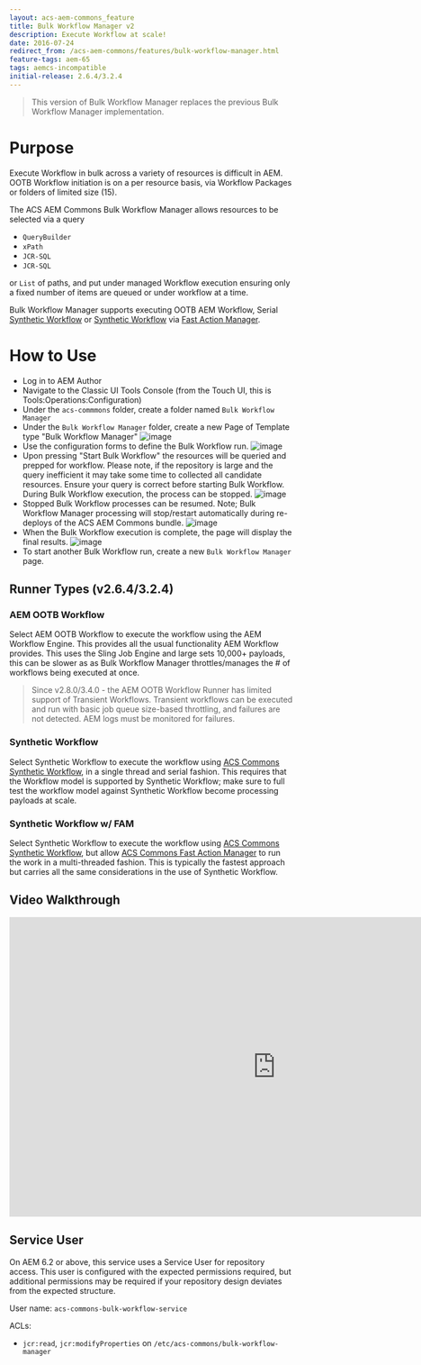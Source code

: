 ```yaml
---
layout: acs-aem-commons_feature
title: Bulk Workflow Manager v2
description: Execute Workflow at scale!
date: 2016-07-24
redirect_from: /acs-aem-commons/features/bulk-workflow-manager.html
feature-tags: aem-65
tags: aemcs-incompatible
initial-release: 2.6.4/3.2.4
---
```


> This version of Bulk Workflow Manager replaces the previous Bulk Workflow Manager implementation.

# Purpose

Execute Workflow in bulk across a variety of resources is difficult in AEM. OOTB Workflow initiation is on a per resource basis, via Workflow Packages or folders of limited size (15).

The ACS AEM Commons Bulk Workflow Manager allows resources to be selected via a query

* `QueryBuilder`
* `xPath`
* `JCR-SQL`
* `JCR-SQL`

or `List` of paths, and put under managed Workflow execution ensuring only a fixed number of items are queued or under workflow at a time.

Bulk Workflow Manager supports executing OOTB AEM Workflow, Serial [Synthetic Workflow](/acs-aem-commons/features/synthetic-workflow/index.html) or [Synthetic Workflow](/acs-aem-commons/features/synthetic-workflow/index.html) via [Fast Action Manager](/acs-aem-commons/features/fast-action-manager/index.html).

# How to Use

* Log in to AEM Author
* Navigate to the Classic UI Tools Console (from the Touch UI, this is Tools:Operations:Configuration)
* Under the `acs-commmons` folder, create a folder named `Bulk Workflow Manager`
* Under the `Bulk Workflow Manager` folder, create a new Page of Template type "Bulk Workflow Manager"
![image](images/step-1.png)
* Use the configuration forms to define the Bulk Workflow run.
![image](images/step-2.png)
* Upon pressing "Start Bulk Workflow" the resources will be queried and prepped for workflow. Please note, if the repository is large and the query inefficient it may take some time to collected all candidate resources. Ensure your query is correct before starting Bulk Workflow. During Bulk Workflow execution, the process can be stopped.
![image](images/step-3.png)
* Stopped Bulk Workflow processes can be resumed. Note; Bulk Workflow Manager processing will stop/restart automatically during re-deploys of the ACS AEM Commons bundle.
![image](images/step-4.png)
* When the Bulk Workflow execution is complete, the page will display the final results.
![image](images/step-5.png)
* To start another Bulk Workflow run, create a new `Bulk Workflow Manager` page.

## Runner Types (v2.6.4/3.2.4)

### AEM OOTB Workflow

Select AEM OOTB Workflow to execute the workflow using the AEM Workflow Engine. This provides all the usual functionality AEM Workflow provides. This uses the Sling Job Engine and large sets 10,000+ payloads, this can be slower as as Bulk Workflow Manager throttles/manages the # of workflows being executed at once.

> Since v2.8.0/3.4.0 - the AEM OOTB Workflow Runner has limited support of Transient Workflows. Transient workflows can be executed and run with basic job queue size-based throttling, and failures are not detected. AEM logs must be monitored for failures.

### Synthetic Workflow

Select Synthetic Workflow to execute the workflow using [ACS Commons Synthetic Workflow](/acs-aem-commons/features/synthetic-workflow/index.html), in a single thread and serial fashion. This requires that the Workflow model is supported by Synthetic Workflow; make sure to full test the workflow model against Synthetic Workflow become processing payloads at scale.  

### Synthetic Workflow w/ FAM

Select Synthetic Workflow to execute the workflow using [ACS Commons Synthetic Workflow](/acs-aem-commons/features/synthetic-workflow/index.html), but allow [ACS Commons Fast Action Manager](/acs-aem-commons/features/fast-action-manager/index.html) to run the work in a multi-threaded fashion. This is typically the fastest approach but carries all the same considerations in the use of Synthetic Workflow.

## Video Walkthrough

<iframe width="945" height="532" src="https://www.youtube.com/embed/tK4yE6Ys14Q?rel=0" frameborder="0" allowfullscreen></iframe>

## Service User

On AEM 6.2 or above, this service uses a Service User for repository access. This user is configured with
the expected permissions required, but additional permissions may be required if your repository design
deviates from the expected structure.

User name: `acs-commons-bulk-workflow-service`

ACLs:

* `jcr:read`, `jcr:modifyProperties` on `/etc/acs-commons/bulk-workflow-manager`